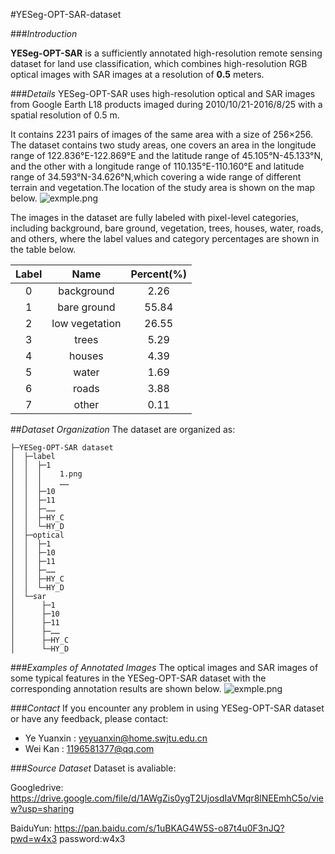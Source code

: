 
#YESeg-OPT-SAR-dataset

###*Introduction*

**YESeg-OPT-SAR** is a sufficiently annotated high-resolution remote sensing dataset for land use classification, which combines high-resolution RGB optical images with SAR images at a resolution of **0.5** meters.

###*Details*
YESeg-OPT-SAR uses high-resolution optical and SAR images from Google Earth L18 products imaged during 2010/10/21-2016/8/25 with a spatial resolution of 0.5 m.

It contains 2231 pairs of images of the same area with a size of 256×256. The dataset contains two study areas, one covers an area in the longitude range of 122.836°E-122.869°E and the latitude range of 45.105°N-45.133°N, and the other with a longitude range of 110.135°E-110.160°E and latitude range of 34.593°N-34.626°N,which covering a wide range of different terrain and vegetation.The location of the study area is shown on the map below.
![exmple.png](./dataset.png)

The images in the dataset are fully labeled with pixel-level categories, including background, bare ground, vegetation, trees, houses, water, roads, and others, where the label values and category percentages are shown in the table below.

| Label | Name | Percent(%) |
| :-----:| :----: | :----: |
|0 |background |2.26|
|1 |bare ground |55.84|
|2 |low vegetation |26.55|
|3 |trees |5.29|
|4 |houses |4.39|
|5 |water |1.69|
|6 |roads |3.88|
|7 |other |0.11|

##*Dataset Organization*
The dataset are organized as:
```
├─YESeg-OPT-SAR dataset
│  ├─label
│  │  ├─1
│  │  │    1.png
│  │  │    ……
│  │  ├─10
│  │  ├─11
│  │  ├─……
│  │  ├─HY_C
│  │  └─HY_D
│  ├─optical
│  │  ├─1
│  │  ├─10
│  │  ├─11
│  │  ├─……
│  │  ├─HY_C
│  │  └─HY_D
│  └─sar
│      ├─1
│      ├─10
│      ├─11
│      ├─……
│      ├─HY_C
│      └─HY_D
```
###*Examples of Annotated Images*
The optical images and SAR images of some typical features in the YESeg-OPT-SAR dataset with the corresponding annotation results are shown below.
![exmple.png](./example.png)

###*Contact*
If you encounter any problem in using YESeg-OPT-SAR dataset or have any feedback, please contact:

+ Ye Yuanxin : yeyuanxin@home.swjtu.edu.cn
+ Wei Kan : 1196581377@qq.com

###*Source Dataset*
Dataset is avaliable: 

Googledrive: https://drive.google.com/file/d/1AWgZis0ygT2UjosdIaVMqr8lNEEmhC5o/view?usp=sharing

BaiduYun: https://pan.baidu.com/s/1uBKAG4W5S-o87t4u0F3nJQ?pwd=w4x3 password:w4x3
